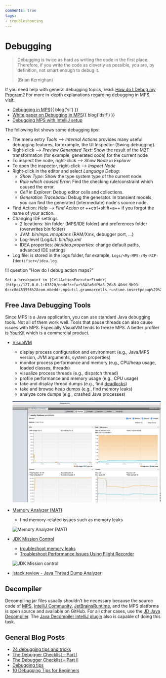 ```yaml
---
comments: true
tags:
- troubleshooting
---
```


# Debugging

> Debugging is twice as hard as writing the code in the first place. Therefore, if you write the code as cleverly as possible, you are, by definition, not smart enough to debug it.
> 
> (Brian Kernighan)

If you need help with general debugging topics, read: [How do I Debug my Program?](http://websites.umich.edu/~eecs381/generalFAQ/Debugging.html)
For more in-depth explanations regarding debugging in MPS, visit:

- [Debugging in MPS](https://specificlanguages.com/articles/debugging/){{ blog('sl') }}
- [White paper on Debugging in MPS](https://dslfoundry.com/whitepaper-on-debugging-in-mps/){{ blog('dslf') }}
- [Debugging MPS with IntelliJ setup](/files/debugging-MPS-with-IntelliJ_Setup.pdf)

The following list shows some debugging tips:

- The menu entry *Tools* --> *Internal Actions* provides many useful debugging features, for example, the UI Inspector (Swing debugging).
- Right-click --> *Preview Generated Text*: Show the result of the M2T transformation (for example, generated code) for the current node
- To inspect the node, right-click --> *Show Node in Explorer*
- To open the inspector, right-click --> *Inspect Node*
- Right-click in the editor and select *Language Debug*:
    - *Show Type*: Show the type system type of the current node.
    - *Rule which caused Error*: Find the checking rule/constraint which caused the error.
    - *Cell in Explorer*: Debug editor cells and collections.
    - *Generation Traceback*: Debug the generator. In transient models, you can find the generated (intermediate) node's source node.
- Find Action: *Help* --> *Find Action* or ++ctrl+shift+a++ if you forgot the name of your action.
- Changing IDE settings
    - 2 locations: bin folder (MPS/IDE folder) and preferences folder (overwrites bin folder)
    - JVM: *bin/mps.vmoptions* (RAM/Xmx, debugger port, …)
    - Log-level (Log4J): *bin/log.xml* 	
    - IDEA properties: *bin/idea.properties*: change default paths, advanced IDE settings
- Log file: is stored in the logs folder, for example, `Logs/<My-MPS-/My-RCP-Identifier>/idea.log`

!!! question "How do I debug action maps?"

    Set a breakpoint in [CellActionExecutorFinder](http://127.0.0.1:63320/node?ref=r%3Afa6df9a8-26a8-40dd-9b99-6ccc8d453556%28com.mbeddr.mpsutil.grammarcells.runtime.insertpopup%29%2F3077579741543265862).

## Free Java Debugging Tools

Since MPS is a Java application, you can use standard Java debugging tools. Not all of them work well. Tools that pause threads can also
cause issues with MPS. Especially VisualVM tends to freeze MPS. A better profiler is [YourKit](https://www.yourkit.com/java/profiler/features/) which is a commercial product.

- [VisualVM](https://quinnkeast.medium.com/word-choices-and-language-in-ux-part-three-user-interface-labels-messages-c1a383793e6a)
    - display process configuration and environment (e.g., Java/MPS version, JVM arguments, system properties)
    - monitor process performance and memory (e.g., CPU/heap usage, loaded classes, threads)
    - visualize process threads (e.g., dispatch thread)
    - profile performance and memory usage (e.g., CPU usage)
    - take and display thread dumps (e.g., find [deadlocks](https://docs.oracle.com/javase/tutorial/essential/concurrency/deadlock.html))
    - take and browse heap dumps (e.g., find memory leaks)
    - analyze core dumps (e.g., crashed Java processes)

    ![VisualVM](images/visualvm.png)

- [Memory Analyzer (MAT)](https://www.eclipse.org/mat/)
    - find memory-related issues such as memory leaks

    ![Memory Analyzer (MAT)](http://www.eclipse.org/mat/about/overview.png)

- [JDK Mission Control](https://www.oracle.com/java/technologies/javase/products-jmc8-downloads.html)
    - [troubleshoot memory leaks](https://docs.oracle.com/en/java/javase/11/troubleshoot/troubleshooting-memory-leaks.html#GUID-8090B138-6E0C-4926-9659-BE739062AB75)
    - [Troubleshoot Performance Issues Using Flight Recorder](https://docs.oracle.com/en/java/javase/11/troubleshoot/troubleshoot-performance-issues-using-jfr.html#GUID-0FE29092-18B5-4BEB-8D8D-0CBA7A4FEA1D)

    ![JDK Mission control](https://docs.oracle.com/en/java/javase/11/troubleshoot/img/garbage_collection_performance_automated_analysis_results_7_1_2.png)

- [jstack.review - Java Thread Dump Analyzer](https://jstack.review/#tda_1_dump)

## Decompiler

Decompiling jar files usually shouldn't be necessary because the source code of [MPS](https://github.com/JetBrains/MPS), [IntelliJ Community](https://github.com/JetBrains/intellij-community), [JetBrainsRuntime](https://github.com/JetBrains/JetBrainsRuntime), and the MPS platforms is open source and available on GitHub. For all other cases,
use the [JD Java Decompiler](http://java-decompiler.github.io/). The [Java Decompiler IntelliJ plugin](https://plugins.jetbrains.com/plugin/7100-java-decompiler) also is capable of doing this task.

## General Blog Posts

- [24 debugging tips and tricks](https://dev.to/humblefool_2/24-debugging-tips-and-tricks-b4c)
- [The Debugger Checklist – Part I](https://talktotheduck.dev/the-debugger-checklist-part-i)
- [The Debugger Checklist – Part II](https://talktotheduck.dev/the-debugger-checklist-part-ii)
- [Debugging tips](https://jonskeet.uk/csharp/debugging.html)
- [10 Debugging Tips for Beginners](https://blog.hartleybrody.com/debugging-code-beginner/)